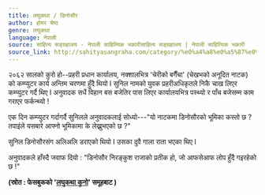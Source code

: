 ```yaml
---
title: लघुकथा / डिनोसौर
author: होमर श्रेष्ठ
genre: लघुकथा
language: नेपाली
source: साहित्य सङ्ग्रहालय - नेपाली साहित्यिक भकारीसाहित्य सङ्ग्रहालय | नेपाली साहित्यिक भकारी
source_link: http://sahityasangraha.com/category/%e0%a4%a8%e0%a5%87%e0%a4%aa%e0%a4%be%e0%a4%b2%e0%a5%80-%e0%a4%97%e0%a4%a6%e0%a5%8d%e0%a4%af/%e0%a4%b2%e0%a4%98%e0%a5%81%e0%a4%95%e0%a4%a5%e0%a4%be/
---
```


२०६२ सालको कुरो हो--प्रहरी प्रधान कार्यालय, नक्शालभित्र 'चेरीको बगैँचा' (चेखभको अनूदित नाटक) को कम्प्युटर कार्य अन्तिम चरणमा हुँदै थियो I सुनिल नामको युवक प्रहरीअधिकृतले निकै चाख लिएर कम्प्युटर गर्दै थिए I अनुवादक सधैं विहान बस बजेतिर पास लिएर कार्यालयभित्र पस्थ्यो र पाँच बजेसम्म काम गराएर फर्कन्थ्यो !

एक दिन कम्प्युटर गर्दागर्दै सुनिलले अनुवादकलाई सोध्यो---"यो नाटकमा डिनोसौरको भूमिका कस्तो छ ? तपाइंले यसबारे आफ्नो भूमिकामा के लेख्नुभएको छ ?"

सुनिल डिनोसौरसंग अलिअलि डराएको थियो I उसका दुवै गाला राता भएका थिए I

अनुवादकले हाँस्दै जवाफ दियो : "डिनोसौर निरङ्कुश राजाको प्रतीक हो, जो आफसेआफ लोप हुँदै गइरहेको छ !"

**(स्रोत : फेसबुकको '[लघुकथा कुनो](https://www.facebook.com/groups/shortshortstories/)' समूहबाट )**
